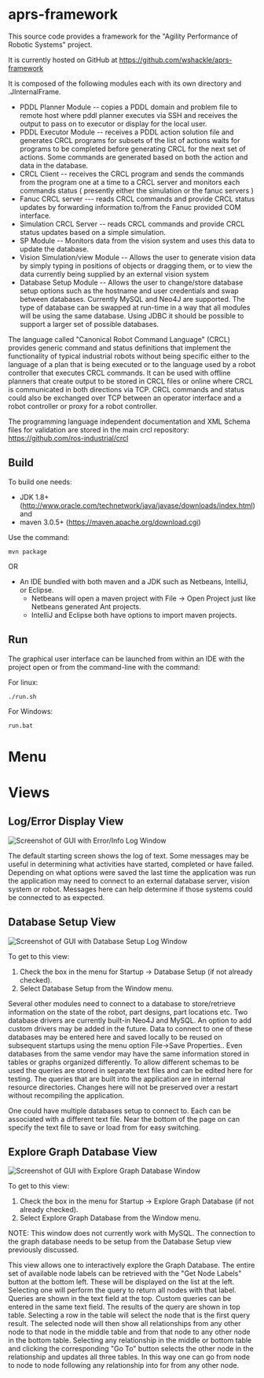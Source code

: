 # aprs-framework

This source code provides a framework for the "Agility Performance of Robotic Systems"
project.

It is currently hosted on GitHub at https://github.com/wshackle/aprs-framework


It is composed of the following modules each with its own directory and .JInternalFrame.

 * PDDL Planner Module -- copies a PDDL domain and problem file to remote host where pddl planner executes via SSH and receives the output to pass on to executor or display for the local user.   
 * PDDL Executor Module -- receives a PDDL action solution file and generates CRCL programs for subsets of the list of actions waits for programs to be completed before generating CRCL for the next set of actions. Some commands are generated based on both the action and data
in the database.  
 * CRCL Client -- receives the CRCL program and sends the commands from the program one at a time to a CRCL server and monitors each commands status ( presently either the simulation or the fanuc servers )  
 * Fanuc CRCL server --- reads CRCL commands and provide CRCL status updates by forwarding information to/from the Fanuc provided COM interface.  
 * Simulation CRCL Server -- reads CRCL commands and provide CRCL status updates based on a simple simulation.  
 * SP Module -- Monitors data from the vision system and uses this data to update the database.  
 * Vision Simulation/view Module -- Allows the user to generate vision data by simply typing in positions of objects or dragging them, or to view the data currently being supplied by an external vision system  
 * Database Setup Module -- Allows the user to change/store database setup options such as the hostname and user credentials and swap between databases. Currently MySQL and Neo4J are supported. The type of database can be swapped at run-time in a way that all modules will be using the same database. Using JDBC it should be possible to support a larger set of possible databases.  


The language called "Canonical Robot Command Language" (CRCL) provides generic command and status definitions that implement the functionality of typical industrial robots without being specific either to the language of a plan that is being executed or to the language used by a robot controller that executes CRCL commands. It can be used with offline planners that create output to be stored in CRCL files or online where CRCL is communicated in both directions via TCP. CRCL commands and status could also be exchanged over TCP between an operator interface and a robot controller or proxy for a robot controller.

The programming language independent documentation and XML Schema files for 
validation are stored in the main crcl repository:  https://github.com/ros-industrial/crcl


Build
-----


To build one needs:
  * JDK 1.8+ (http://www.oracle.com/technetwork/java/javase/downloads/index.html)  and
  * maven 3.0.5+ (https://maven.apache.org/download.cgi) 
  
Use the command:

    mvn package
    
OR 

  * An IDE bundled with both maven and a JDK such as Netbeans, IntelliJ, or Eclipse.
      * Netbeans will open a maven project with File -> Open Project just like Netbeans generated Ant projects.
      * IntelliJ and Eclipse both have options to import maven projects.



Run
---

The graphical user interface can be launched from within an IDE with the project 
open or from the command-line with the command:

For linux:

    ./run.sh

For Windows:

    run.bat

Menu
====



Views
=====

Log/Error Display View
----------------------

![Screenshot of GUI with Error/Info Log Window](/Screenshots/Screenshot_Error_Info_Log.png?raw=true)

The default starting screen shows the log of text. Some messages may be useful 
in determining what activities have started, completed or have failed. Depending
 on what options were saved the last time the application was run the  application
may need to connect to an external database server, vision system or robot. Messages
here can help determine if those systems could be connected to as expected.

Database Setup View
-------------------

![Screenshot of GUI with Database Setup Log Window](/Screenshots/Screenshot_Database_Setup.png?raw=true)

To get to this view:

  1. Check the box in the menu for Startup -> Database Setup (if not already checked).
  2. Select Database Setup from the Window menu.


Several other modules need to connect to a database to store/retrieve information
on the state of the robot, part designs, part locations etc.  Two database drivers
are currently built-in Neo4J and MySQL. An option to add custom drivers may be 
added in the future.  Data to connect to one of these databases may be entered here 
and saved locally to be reused on subsequent startups using the menu option File->Save Properties.. 
Even databases from the same vendor may have the same information stored in tables
 or graphs organized differently. To allow different schemas to be used the queries 
are stored in separate text files and can be edited here for testing. The queries
that are built into the application are in internal resource directories. Changes
here will not be preserved over a restart without recompiling the application.

One could have multiple databases setup to connect to. Each can be associated
with a different text file. Near the bottom of the page on can specify the text 
file to save or load from for easy switching.

Explore Graph Database View
---------------------------

![Screenshot of GUI with Explore Graph Database Window](/Screenshots/Screenshot_Explore_Graph_Database.png?raw=true)

To get to this view:

  1. Check the box in the menu for Startup -> Explore Graph Database (if not already checked).
  2. Select Explore Graph Database from the Window menu.

NOTE: This window does not currently work with MySQL. The connection to the 
graph database needs to be setup from the Database Setup view previously discussed.

This view allows one to interactively explore the Graph Database. The entire set of
available node labels can be retrieved with the "Get Node Labels" button at the 
bottom left. These will be displayed on the list at the left. Selecting one will 
perform the query to return all nodes with that label.  Queries are shown in the text 
field at the top. Custom queries can be entered in the same text field. The results
of the query are shown in top table. Selecting a row in the table will select the node
that is the first query result. The selected node will then show  all relationships
from any other node to that node in the middle table and from that node to any other node
in the bottom table. Selecting any relationship in the middle or bottom table and
clicking the corresponding "Go To" button selects the other node in the relationship
and updates all three tables. In this way one can go from node to node to node following
any relationship into for from any other node.








